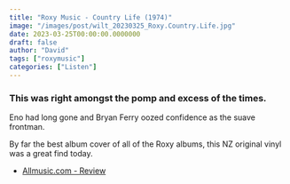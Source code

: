 ```yaml
---
title: "Roxy Music - Country Life (1974)"
image: "/images/post/wilt_20230325_Roxy.Country.Life.jpg"
date: 2023-03-25T00:00:00.0000000
draft: false
author: "David"
tags: ["roxymusic"]
categories: ["Listen"]
---
```

### This was right amongst the pomp and excess of the times. 

 Eno had long gone and Bryan Ferry oozed confidence as the suave frontman.

 By far the best album cover of all of the Roxy albums, this NZ original vinyl was a great find today.

-  [Allmusic.com - Review](https://www.allmusic.com/album/country-life-mw0000654248)